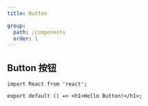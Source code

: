 ```yaml
---
title: Button

group:
  path: /components
  order: 1
---
```



## Button 按钮

```tsx
import React from 'react';

export default () => <h1>Hello Button!</h1>;
```
